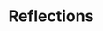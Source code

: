---
title: Reflections
artist: Noah Klein
type: EP
credit:
socials:
  - name: spotify
    link: https://open.spotify.com/album/06t1WXRj2CuSdOoaRqj9bs?si=RcOa9YHhRSyT38nuB6x4bA&dl_branch=1
---